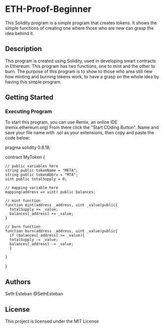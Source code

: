 # ETH-Proof-Beginner
 This Solidity program is a simple program that creates tokens. It shows the simple functions of creating one where those who are new can grasp the idea behind it.

 ## Description
 This program is created using Solidity, used in developing smart contracts in Ethereum. This program has two functions, one to mint and the other to burn. The purpose of this program is to show to those who area still new how minting and burning tokens work, to have a grasp on the whole idea by having this simple program.

 ## Getting Started
 ### Executing Program
 To start this program, you can use Remix, an online IDE (remix.ethereum.org)
 From there click the "Start COding Button". Name and save your file name with .sol as your extensions, then copy and paste the code below:

 pragma solidity 0.8.18;

 contract MyToken {

    // public variables here
    string public tokenName = "META";
    string public tokenAbbrv = "MTA";
    uint public totalSupply = 0;

    // mapping variable here
    mapping(address => uint) public balances;
    
    // mint function
    function mint(address _address, uint _value)public{
      totalSupply += _value;
      balances[_address] += _value;
    }

    // burn function
    function burn(address _address, uint _value)public{
      if (balances[_address] >= _value){
      totalSupply -= _value;
      balances[_address] -= _value;
      }
    
    }
}
 

## Authors
Seth Esteban
@SethEsteban

## License
This project is licensed under the MIT License 
